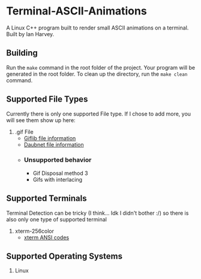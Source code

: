 # Terminal-ASCII-Animations
A Linux C++ program built to render small ASCII animations on a terminal.
Built by Ian Harvey.

## Building
Run the `make` command in the root folder of the project. Your program will be generated in the root folder. To clean up the directory, run the `make clean` command.

## Supported File Types
Currently there is only one supported File type. If I chose to add more, you will see them show up here:
1. .gif File
   - [Giflib file information](https://giflib.sourceforge.net/whatsinagif/bits_and_bytes.html)
   - [Daubnet file information](https://www.daubnet.com/en/file-format-gif)
   - ### Unsupported behavior
     - Gif Disposal method 3
     - Gifs with interlacing

## Supported Terminals
Terminal Detection can be tricky (I think... Idk I didn't bother :/) so there is also only one type of supported terminal
1. xterm-256color
   - [xterm ANSI codes](https://www.ditig.com/256-colors-cheat-sheet)

## Supported Operating Systems
1. Linux

